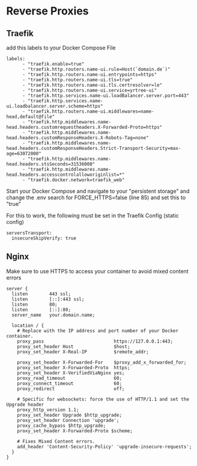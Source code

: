# Reverse Proxies

## Traefik
add this labels to your Docker Compose File 
```   
labels:
      - "traefik.enable=true"
      - "traefik.http.routers.name-ui.rule=Host(`domain.de`)"
      - "traefik.http.routers.name-ui.entrypoints=https"
      - "traefik.http.routers.name-ui.tls=true"
      - "traefik.http.routers.name-ui.tls.certresolver=le"
      - "traefik.http.routers.name-ui.service=yrtree-ui"
      - "traefik.http.services.name-ui.loadBalancer.server.port=443"
      - "traefik.http.services.name-ui.loadbalancer.server.scheme=https"
      - "traefik.http.routers.name-ui.middlewares=name-head,default@file"
      - "traefik.http.middlewares.name-head.headers.customrequestheaders.X-Forwarded-Proto=https"
      - "traefik.http.middlewares.name-head.headers.customResponseHeaders.X-Robots-Tag=none"
      - "traefik.http.middlewares.name-head.headers.customResponseHeaders.Strict-Transport-Security=max-age=63072000"
      - "traefik.http.middlewares.name-head.headers.stsSeconds=31536000"
      - "traefik.http.middlewares.name-head.headers.accesscontrolalloworiginlist=*"
      - "traefik.docker.network=traefik_web"
```
Start your Docker Compose and navigate to your "persistent storage" and 
change the .env search for FORCE_HTTPS=false (line 85) and set this to "true"

For this to work, the following must be set in the Traefik Config (static config) 
```
serversTransport:
  insecureSkipVerify: true
```

## Nginx 
Make sure to use HTTPS to access your container to avoid mixed content errors
```
server {
  listen        443 ssl;
  listen        [::]:443 ssl;
  listen        80;
  listen        [::]:80;
  server_name   your.domain.name;

  location / {
    # Replace with the IP address and port number of your Docker container.
    proxy_pass                          https://127.0.0.1:443;
    proxy_set_header Host               $host;
    proxy_set_header X-Real-IP          $remote_addr;

    proxy_set_header X-Forwarded-For    $proxy_add_x_forwarded_for;
    proxy_set_header X-Forwarded-Proto  https;
    proxy_set_header X-VerifiedViaNginx yes;
    proxy_read_timeout                  60;
    proxy_connect_timeout               60;
    proxy_redirect                      off;

    # Specific for websockets: force the use of HTTP/1.1 and set the Upgrade header
    proxy_http_version 1.1;
    proxy_set_header Upgrade $http_upgrade;
    proxy_set_header Connection 'upgrade';
    proxy_cache_bypass $http_upgrade;
    proxy_set_header X-Forwarded-Proto $scheme;
    
    # Fixes Mixed Content errors.
    add_header 'Content-Security-Policy' 'upgrade-insecure-requests';
  }
}
```
